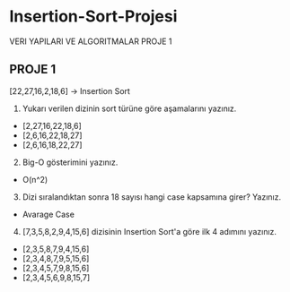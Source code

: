 # Insertion-Sort-Projesi
VERI YAPILARI VE ALGORITMALAR PROJE 1

## PROJE 1

[22,27,16,2,18,6] -> Insertion Sort

1. Yukarı verilen dizinin sort türüne göre aşamalarını yazınız.

* [2,27,16,22,18,6]
* [2,6,16,22,18,27]
* [2,6,16,18,22,27]

2. Big-O gösterimini yazınız.

* O(n^2)
  
3. Dizi sıralandıktan sonra 18 sayısı hangi case kapsamına girer? Yazınız.

* Avarage Case
  
4. [7,3,5,8,2,9,4,15,6] dizisinin Insertion Sort'a göre ilk 4 adımını yazınız.

* [2,3,5,8,7,9,4,15,6]
* [2,3,4,8,7,9,5,15,6]
* [2,3,4,5,7,9,8,15,6]
* [2,3,4,5,6,9,8,15,7]